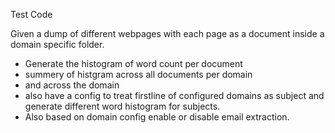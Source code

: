 Test Code

Given a dump of different webpages with each page as a document inside a domain specific folder.
* Generate the histogram of word count per document 
* summery of histgram across all documents per domain
* and across the domain
* also have a config to treat firstline of configured domains as subject and generate different word histogram for subjects.
* Also based on domain config enable or disable email extraction.
